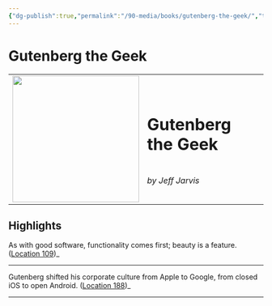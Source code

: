 ```yaml
---
{"dg-publish":true,"permalink":"/90-media/books/gutenberg-the-geek/","title":"Gutenberg the Geek","tags":["book"]}
---
```


# Gutenberg the Geek

<table class="center"><tr>
<td style="text-align:left; width:250px;"><img style="width:250px" src="https://images-na.ssl-images-amazon.com/images/I/515lYtvAJ9L._SL200_.jpg"></img></td>
<td><h1>Gutenberg the Geek</h1> <br /> <i>by Jeff Jarvis</i></td>
</tr></table>

## Highlights
As with good software, functionality comes first; beauty is a feature. ([Location 109](https://readwise.io/to_kindle?action=open&asin=B007EI62I0&location=109))_

----
Gutenberg shifted his corporate culture from Apple to Google, from closed iOS to open Android. ([Location 188](https://readwise.io/to_kindle?action=open&asin=B007EI62I0&location=188))_

----
